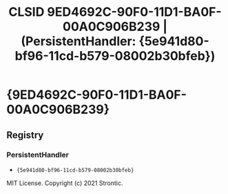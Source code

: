 ﻿---
title: "CLSID 9ED4692C-90F0-11D1-BA0F-00A0C906B239 | (PersistentHandler: {5e941d80-bf96-11cd-b579-08002b30bfeb})"
excerpt: What is COM-Object CLSID 9ED4692C-90F0-11D1-BA0F-00A0C906B239?
---

# {9ED4692C-90F0-11D1-BA0F-00A0C906B239}


## Registry


### PersistentHandler

* `{5e941d80-bf96-11cd-b579-08002b30bfeb}`

MIT License. Copyright (c) 2021 Strontic.



